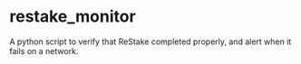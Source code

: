 # restake_monitor
A python script to verify that ReStake completed properly, and alert when it fails on a network. 
